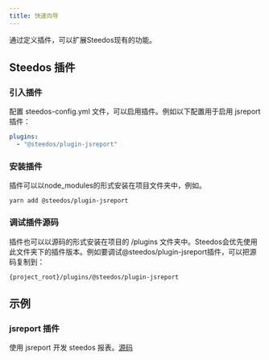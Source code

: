 ```yaml
---
title: 快速向导
---
```


通过定义插件，可以扩展Steedos现有的功能。

## Steedos 插件

### 引入插件
配置 steedos-config.yml 文件，可以启用插件。例如以下配置用于启用 jsreport 插件：
```yaml
plugins: 
  - "@steedos/plugin-jsreport"
```

### 安装插件
插件可以以node_modules的形式安装在项目文件夹中，例如。
```shell
yarn add @steedos/plugin-jsreport
```

### 调试插件源码
插件也可以以源码的形式安装在项目的 /plugins 文件夹中。Steedos会优先使用此文件夹下的插件版本。例如要调试@steedos/plugin-jsreport插件，可以把源码复制到：
```shell
{project_root}/plugins/@steedos/plugin-jsreport
```

## 示例
### jsreport 插件
使用 jsreport 开发 steedos 报表。[源码](https://github.com/steedos/steedos-plugin-jsreport)